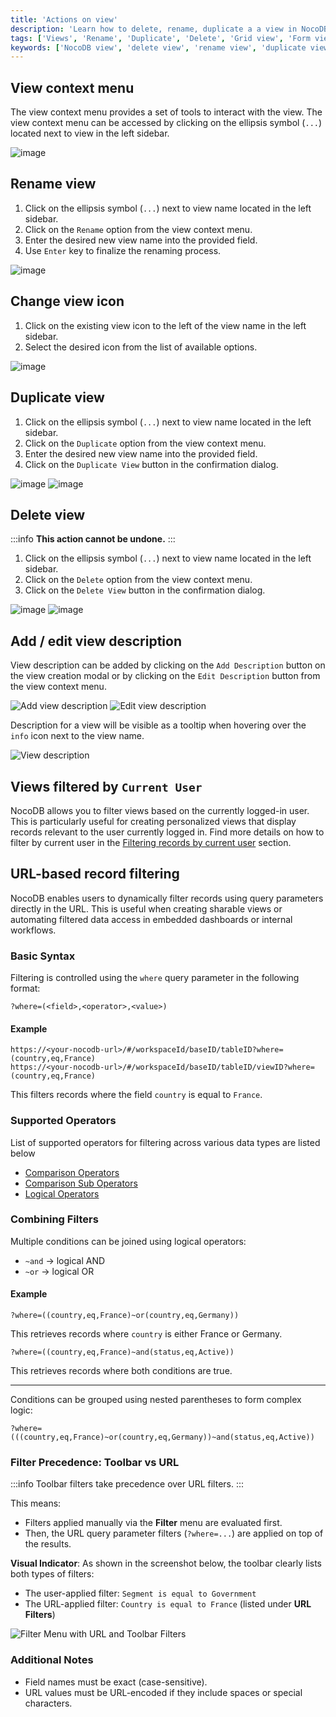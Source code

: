 ```yaml
---
title: 'Actions on view'
description: 'Learn how to delete, rename, duplicate a a view in NocoDB.'
tags: ['Views', 'Rename', 'Duplicate', 'Delete', 'Grid view', 'Form view', 'Kanban view', 'Gallery view']
keywords: ['NocoDB view', 'delete view', 'rename view', 'duplicate view']
---
```


## View context menu

The view context menu provides a set of tools to interact with the view. The view context menu can be accessed by clicking on the ellipsis symbol (`...`) located next to view in the left sidebar.

![image](/img/v2/views/view-context-menu.png)


## Rename view

1. Click on the ellipsis symbol (`...`) next to view name located in the left sidebar.
2. Click on the `Rename` option from the view context menu.
3. Enter the desired new view name into the provided field.
4. Use `Enter` key to finalize the renaming process.

![image](/img/v2/views/view-context-menu.png)

## Change view icon

1. Click on the existing view icon to the left of the view name in the left sidebar.
2. Select the desired icon from the list of available options.

![image](/img/v2/views/view-change-icon.png)


## Duplicate view

1. Click on the ellipsis symbol (`...`) next to view name located in the left sidebar.
2. Click on the `Duplicate` option from the view context menu.
3. Enter the desired new view name into the provided field.
4. Click on the `Duplicate View` button in the confirmation dialog.

![image](/img/v2/views/view-context-menu.png)
![image](/img/v2/views/duplicate-confirmation.png)

## Delete view

:::info
**This action cannot be undone.**
:::

1. Click on the ellipsis symbol (`...`) next to view name located in the left sidebar.
2. Click on the `Delete` option from the view context menu.
3. Click on the `Delete View` button in the confirmation dialog.

![image](/img/v2/views/view-context-menu.png)
![image](/img/v2/views/delete-view-confirmation.png)

## Add / edit view description
View description can be added by clicking on the `Add Description` button on the view creation modal or by clicking on the `Edit Description` button from the view context menu.

![Add view description](/img/v2/views/add-view-description.png)
![Edit view description](/img/v2/views/edit-view-description.png)


Description for a view will be visible as a tooltip when hovering over the `info` icon next to the view name.

![View description](/img/v2/views/view-description.png)

## Views filtered by `Current User`
NocoDB allows you to filter views based on the currently logged-in user. This is particularly useful for creating personalized views that display records relevant to the user currently logged in. Find more details on how to filter by current user in the [Filtering records by current user](/table-operations/filter#filter-by-current-user) section.

## URL-based record filtering

NocoDB enables users to dynamically filter records using query parameters directly in the URL. This is useful when creating sharable views or automating filtered data access in embedded dashboards or internal workflows.

### Basic Syntax

Filtering is controlled using the `where` query parameter in the following format:

```plaintext
?where=(<field>,<operator>,<value>)
```

#### Example

```plaintext
https://<your-nocodb-url>/#/workspaceId/baseID/tableID?where=(country,eq,France)
https://<your-nocodb-url>/#/workspaceId/baseID/tableID/viewID?where=(country,eq,France)
```

This filters records where the field `country` is equal to `France`.


### Supported Operators
List of supported operators for filtering across various data types are listed below
- [Comparison Operators](/developer-resources/rest-APIs/overview#comparison-operators)
- [Comparison Sub Operators](/developer-resources/rest-APIs/overview#comparison-sub-operators)
- [Logical Operators](/developer-resources/rest-APIs/overview#logical-operators)


### Combining Filters

Multiple conditions can be joined using logical operators:

* `~and` → logical AND
* `~or` → logical OR

#### Example

```plaintext
?where=((country,eq,France)~or(country,eq,Germany))
```

This retrieves records where `country` is either France or Germany.

```plaintext
?where=((country,eq,France)~and(status,eq,Active))
```

This retrieves records where both conditions are true.

---

Conditions can be grouped using nested parentheses to form complex logic:

```plaintext
?where=(((country,eq,France)~or(country,eq,Germany))~and(status,eq,Active))
```


### Filter Precedence: Toolbar vs URL

:::info
Toolbar filters take precedence over URL filters.
:::

This means:

* Filters applied manually via the **Filter** menu are evaluated first.
* Then, the URL query parameter filters (`?where=...`) are applied on top of the results.

**Visual Indicator**: As shown in the screenshot below, the toolbar clearly lists both types of filters:

* The user-applied filter: `Segment is equal to Government`
* The URL-applied filter: `Country is equal to France` (listed under **URL Filters**)

![Filter Menu with URL and Toolbar Filters](/img/v2/views/url-based-filter.png)


### Additional Notes

* Field names must be exact (case-sensitive).
* URL values must be URL-encoded if they include spaces or special characters.


